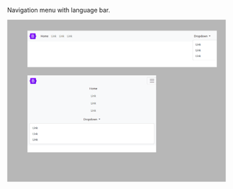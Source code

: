 Navigation menu with language bar.

<img src="screenshot.png" alt="webkit-pro" style="width: 800px;">